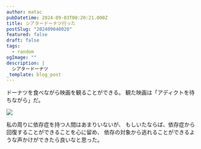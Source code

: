 ```yaml
---
author: matac
pubDatetime: 2024-09-03T00:20:21.000Z
title: シアタードーナツ行った
postSlug: "202409040020"
featured: false
draft: false
tags:
  - random
ogImage: ""
description: |
  シアタードーナツ
_template: blog_post
---
```


ドーナツを食べながら映画を観ることができる。
観た映画は「アディクトを待ちながら」だ。

![](/img/adict.jpg)

私の周りに依存症を持つ人間はあまりいないが、
もしいたならば、依存症から回復することができることを心に留め、
依存の対象から逃れることができるような声かけができたら良いなと思った。
